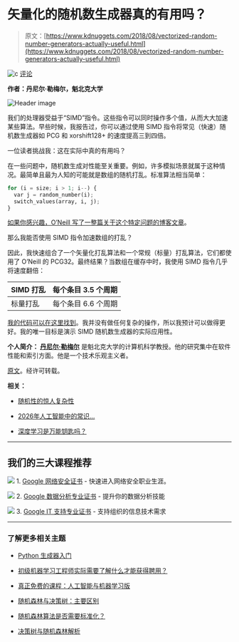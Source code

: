 # 矢量化的随机数生成器真的有用吗？

> 原文：[https://www.kdnuggets.com/2018/08/vectorized-random-number-generators-actually-useful.html](https://www.kdnuggets.com/2018/08/vectorized-random-number-generators-actually-useful.html)

![c](../Images/3d9c022da2d331bb56691a9617b91b90.png) [评论](#comments)

**作者：丹尼尔·勒梅尔，魁北克大学**

![Header image](../Images/25072eec309b6295ee5e3aecc0523253.png)

我们的处理器受益于“SIMD”指令。这些指令可以同时操作多个值，从而大大加速某些算法。早些时候，我报告过，你可以通过使用 SIMD 指令将常见（快速）随机数生成器如 PCG 和 xorshift128+ 的速度提高三到四倍。

一位读者挑战我：这在实际中真的有用吗？

在一些问题中，随机数生成对性能至关重要。例如，许多模拟场景就属于这种情况。最简单且最为人知的可能就是数组的随机打乱。标准算法相当简单：

```py
for (i = size; i > 1; i--) {
  var j = random_number(i);
  switch_values(array, i, j);
}

```

[如果你感兴趣，O’Neill 写了一整篇关于这个特定问题的博客文章](http://www.pcg-random.org/posts/bounded-rands.html)。

那么我能否使用 SIMD 指令加速数组的打乱？

因此，我快速组合了一个矢量化打乱算法和一个常规（标量）打乱算法，它们都使用了 O’Neill 的 PCG32。最终结果？当数组在缓存中时，我使用 SIMD 指令几乎将速度翻倍：

| SIMD 打乱 | 每个条目 3.5 个周期 |
| --- | --- |
| 标量打乱 | 每个条目 6.6 个周期 |

[我的代码可以在这里找到](https://github.com/lemire/Code-used-on-Daniel-Lemire-s-blog/tree/master/2018/07/23)。我并没有做任何复杂的操作，所以我预计可以做得更好。我的唯一目标是演示 SIMD 随机数生成器的实际应用性。

**个人简介： [丹尼尔·勒梅尔](http://lemire.me/blog/)** 是魁北克大学的计算机科学教授。他的研究集中在软件性能和索引方面。他是一个技术乐观主义者。

[原文](https://lemire.me/blog/2018/07/23/are-vectorized-random-number-generators-actually-useful/)。经许可转载。

**相关：**

+   [随机性的惊人复杂性](/2017/06/surprising-complexity-randomness.html)

+   [2026年人工智能中的常识…](/2016/08/common-sense-artificial-intelligence-2026.html)

+   [深度学习是万能钥匙吗？](/2017/02/deep-learning-silver-bullet.html)

* * *

## 我们的三大课程推荐

![](../Images/0244c01ba9267c002ef39d4907e0b8fb.png) 1\. [Google 网络安全证书](https://www.kdnuggets.com/google-cybersecurity) - 快速进入网络安全职业生涯。

![](../Images/e225c49c3c91745821c8c0368bf04711.png) 2\. [Google 数据分析专业证书](https://www.kdnuggets.com/google-data-analytics) - 提升你的数据分析技能

![](../Images/0244c01ba9267c002ef39d4907e0b8fb.png) 3\. [Google IT 支持专业证书](https://www.kdnuggets.com/google-itsupport) - 支持组织的信息技术需求

* * *

### 了解更多相关主题

+   [Python 生成器入门](https://www.kdnuggets.com/2023/02/getting-started-python-generators.html)

+   [初级机器学习工程师实际需要了解什么才能获得聘用？](https://www.kdnuggets.com/what-junior-ml-engineers-actually-need-to-know-to-get-hired)

+   [真正免费的课程：人工智能与机器学习版](https://www.kdnuggets.com/free-courses-that-are-actually-free-ai-ml-edition)

+   [随机森林与决策树：主要区别](https://www.kdnuggets.com/2022/02/random-forest-decision-tree-key-differences.html)

+   [随机森林算法是否需要标准化？](https://www.kdnuggets.com/2022/07/random-forest-algorithm-need-normalization.html)

+   [决策树与随机森林解析](https://www.kdnuggets.com/2022/08/decision-trees-random-forests-explained.html)
